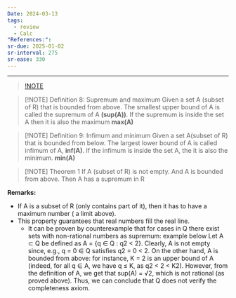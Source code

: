 ```yaml
---
Date: 2024-03-13
tags:
  - review
  - Calc
"References:":
sr-due: 2025-01-02
sr-interval: 275
sr-ease: 330
---
```

****


> [!NOTE](Boundedness.md)
> 
> 

> [!NOTE]  Definition 8: Supremum and maximum
> Given a set A (subset of R) that is bounded from above. The smallest upper bound of A is called the supremum of A **(sup(A))**. If the supremum is inside the set A then it is also the maximum **max(A)**


> [!NOTE] Definition 9: Infimum and minimum
> Given a set A(subset of R) that is bounded from below. The largest lower bound of A is called infimum of A, **inf(A)**.  If the infimum is inside the set A, the it is also the minimum. **min(A)**


> [!NOTE] Theorem 1 
> If A (subset of R) is not empty. And A is bounded from above. Then A has a supremum in R

**Remarks:**
+ If A is a subset of R (only contains part of it), then it has to have a maximum number ( a limit above).
+ This property guarantees that real numbers fill the real line. 
	+ It can be proven by counterexample that for cases in Q there exist sets with non-rational numbers as supremum: example below
		Let A ⊂ Q be defined as A = {q ∈ Q : q2 < 2}. Clearly, A is not empty since, e.g., q = 0 ∈ Q satisfies q2 = 0 < 2. On the other hand, A is bounded from above: for instance, K = 2 is an upper bound of A (indeed, for all q ∈ A, we have q ≤ K, as q2 < 2 < K2). However, from the definition of A, we get that sup(A) = √2, which is not rational (as proved above). Thus, we can conclude that Q does not verify the completeness axiom.

